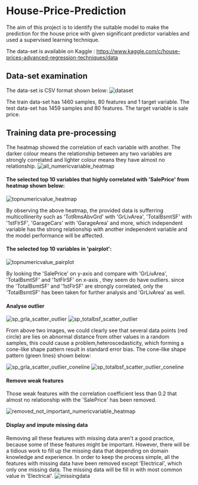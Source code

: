 # House-Price-Prediction
The aim of this project is to identify the suitable model to make the prediction for the house price with given significant predictor variables and used a supervised learning technique.

The data-set is available on Kaggle : https://www.kaggle.com/c/house-prices-advanced-regression-techniques/data

## Data-set examination
The data-set is CSV format shown below:
![dataset](https://user-images.githubusercontent.com/43289100/46279769-ac3c4080-c59c-11e8-933a-69d53edd12a3.PNG)

The train data-set has 1460 samples, 80 features and 1 target variable.
The test data-set has 1459 samples and 80 features.
The target variable is sale price.

## Training data pre-processing
The heatmap showed the correlation of each variable with another. The darker colour means the relationship between any two variables are strongly correlated and lighter colour means they have almost no relationship.
![all_numericvariable_heatmap](https://user-images.githubusercontent.com/43289100/46280304-27522680-c59e-11e8-8fa7-5022aa24ec87.png)


#### The selected top 10 variables that highly correlated with 'SalePrice' from heatmap shown below:

![topnumericvalue_heatmap](https://user-images.githubusercontent.com/43289100/46281780-31762400-c5a2-11e8-967c-80b2f06f60a3.png)

By observing the above heatmap, the provided data is sufferring multicollinerity such as 'TotRmsAbvGrd' with 'GrLivArea', 'TotalBsmtSF' with '1stFlrSF', 'GarageCars' with 'GarageArea' and more, which independent variable has the strong relationship with another independent variable and the model performance will be affected.

#### The selected top 10 variables in 'pairplot':
![topnumericvalue_pairplot](https://user-images.githubusercontent.com/43289100/46282836-283a8680-c5a5-11e8-9398-4daae4a71d4e.png)

By looking the 'SalePrice' on y-axis and compare with 'GrLivArea',  'TotalBsmtSF' and '1stFlrSF' on x-axis , they seem do have outliers. since the 'TotalBsmtSF' and '1stFlrSF' are strongly correlated, only the 'TotalBsmtSF' has been taken for further analysis and 'GrLivArea' as well.

#### Analyse outlier
![sp_grla_scatter_outlier](https://user-images.githubusercontent.com/43289100/46283804-2625f700-c5a8-11e8-82d2-6dadfc90f141.png)
![sp_totalbsf_scatter_outlier](https://user-images.githubusercontent.com/43289100/46283806-2625f700-c5a8-11e8-9f35-e9c3bc1504a4.png)

From above two images, we could clearly see that several data points (red circle) are lies on abnormal distance from other values in a random samples, this could cause a problem,heteroscedasticity, which forming a cone-like shape pattern result in standard error bias. The cone-like shape pattern (green lines) shown below:

![sp_grla_scatter_outlier_coneline](https://user-images.githubusercontent.com/43289100/46284268-b9abf780-c5a9-11e8-8097-ad7d61f067a6.png)
![sp_totalbsf_scatter_outlier_coneline](https://user-images.githubusercontent.com/43289100/46284267-b9abf780-c5a9-11e8-953e-f08dab346c5f.png)

#### Remove weak features
Those weak features with the correlation coefficient less than 0.2 that almost no relationship with the 'SalePrice' has been removed.

![removed_not_important_numericvariable_heatmap](https://user-images.githubusercontent.com/43289100/46284546-cd0b9280-c5aa-11e8-85b9-04304cc16148.png)

#### Display and impute missing data
Removing all these features with missing data aren't a good practice, because some of these features might be important. However, there will be a tidious work to fill up the missing data that depending on domain knowledge and experience. In order to keep the process simple, all the features with missing data have been removed except 'Electrical', which only one missing data. The missing data will be fill in with most common value in 'Electrical'.
![missingdata](https://user-images.githubusercontent.com/43289100/46284954-45268800-c5ac-11e8-80f2-bdd92c2f5fee.PNG)



